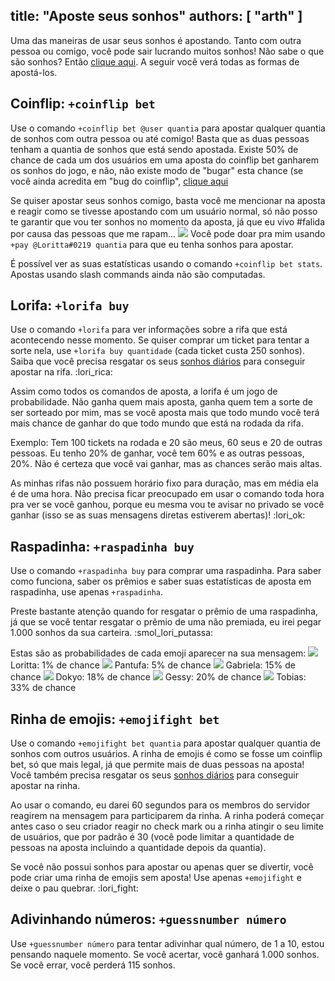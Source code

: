 title: "Aposte seus sonhos"
authors: [ "arth" ]
---
Uma das maneiras de usar seus sonhos é apostando. Tanto com outra pessoa ou comigo, você pode sair lucrando muitos sonhos! Não sabe o que são sonhos? Então [clique aqui](/extras/faq-loritta/sonhos). A seguir você verá todas as formas de apostá-los.

## Coinflip: `+coinflip bet`
Use o comando `+coinflip bet @user quantia` para apostar qualquer quantia de sonhos com outra pessoa ou até comigo! Basta que as duas pessoas tenham a quantia de sonhos que está sendo apostada. Existe 50% de chance de cada um dos usuários em uma aposta do coinflip bet ganharem os sonhos do jogo, e não, não existe modo de "bugar" esta chance (se você ainda acredita em "bug do coinflip", [clique aqui](/extras/faq-loritta/coinflip-bug)

Se quiser apostar seus sonhos comigo, basta você me mencionar na aposta e reagir como se tivesse apostando com um usuário normal, só não posso te garantir que vou ter sonhos no momento da aposta, já que eu vivo #falida por causa das pessoas que me rapam... <img src="https://cdn.discordapp.com/emojis/626942886251855872.png?v=1" class="inline-emoji"> Você pode doar pra mim usando `+pay @Loritta#0219 quantia` para que eu tenha sonhos para apostar.

É possível ver as suas estatísticas usando o comando `+coinflip bet stats`. Apostas usando slash commands ainda não são computadas.

## Lorifa: `+lorifa buy`
Use o comando `+lorifa` para ver informações sobre a rifa que está acontecendo nesse momento. Se quiser comprar um ticket para tentar a sorte nela, use `+lorifa buy quantidade` (cada ticket custa 250 sonhos). Saiba que você precisa resgatar os seus [sonhos diários](/daily) para conseguir apostar na rifa. :lori_rica:

Assim como todos os comandos de aposta, a lorifa é um jogo de probabilidade. Não ganha quem mais aposta, ganha quem tem a sorte de ser sorteado por mim, mas se você aposta mais que todo mundo você terá mais chance de ganhar do que todo mundo que está na rodada da rifa. 

Exemplo: Tem 100 tickets na rodada e 20 são meus, 60 seus e 20 de outras pessoas. Eu tenho 20% de ganhar, você tem 60% e as outras pessoas, 20%. Não é certeza que você vai ganhar, mas as chances serão mais altas.

As minhas rifas não possuem horário fixo para duração, mas em média ela é de uma hora. Não precisa ficar preocupado em usar o comando toda hora pra ver se você ganhou, porque eu mesma vou te avisar no privado se você ganhar (isso se as suas mensagens diretas estiverem abertas)! :lori_ok:

## Raspadinha: `+raspadinha buy`
Use o comando `+raspadinha buy` para comprar uma raspadinha. Para saber como funciona, saber os prêmios e saber suas estatísticas de aposta em raspadinha, use apenas `+raspadinha`. 

Preste bastante atenção quando for resgatar o prêmio de uma raspadinha, já que se você tentar resgatar o prêmio de uma não premiada, eu irei pegar 1.000 sonhos da sua carteira. :smol_lori_putassa: 

Estas são as probabilidades de cada emoji aparecer na sua mensagem:
<img src="https://cdn.discordapp.com/emojis/664849802961485894.webp" class="inline-emoji"> Loritta:  1% de chance
<img src="https://cdn.discordapp.com/emojis/664849802793713686.webp" class="inline-emoji"> Pantufa:  5% de chance
<img src="https://cdn.discordapp.com/emojis/664849802927800351.webp" class="inline-emoji"> Gabriela: 15% de chance
<img src="https://cdn.discordapp.com/emojis/664849803397562369.webp" class="inline-emoji"> Dokyo:    18% de chance
<img src="https://cdn.discordapp.com/emojis/792403932211183636.webp" class="inline-emoji"> Gessy:    20% de chance
<img src="https://cdn.discordapp.com/emojis/450476856303419432.webp" class="inline-emoji"> Tobias:   33% de chance

## Rinha de emojis: `+emojifight bet`
Use o comando `+emojifight bet quantia` para apostar qualquer quantia de sonhos com outros usuários. A rinha de emojis é como se fosse um coinflip bet, só que mais legal, já que permite mais de duas pessoas na aposta! Você também precisa resgatar os seus [sonhos diários](/daily) para conseguir apostar na rinha.

Ao usar o comando, eu darei 60 segundos para os membros do servidor reagirem na mensagem para participarem da rinha. A rinha poderá começar antes caso o seu criador reagir no check mark ou a rinha atingir o seu limite de usuários, que por padrão é 30 (você pode limitar a quantidade de pessoas na aposta incluindo a quantidade depois da quantia). 

Se você não possui sonhos para apostar ou apenas quer se divertir, você pode criar uma rinha de emojis sem aposta! Use apenas `+emojifight` e deixe o pau quebrar. :lori_fight:

## Adivinhando números: `+guessnumber número`
Use `+guessnumber número` para tentar adivinhar qual número, de 1 a 10, estou pensando naquele momento. Se você acertar, você ganhará 1.000 sonhos. Se você errar, você perderá 115 sonhos. 
